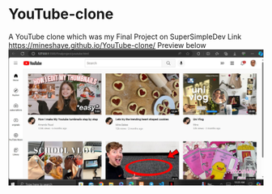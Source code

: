 # YouTube-clone
A YouTube clone which was my Final Project on SuperSimpleDev
Link  https://mineshaye.github.io/YouTube-clone/
Preview below
![](youtubeclone.jpg)
